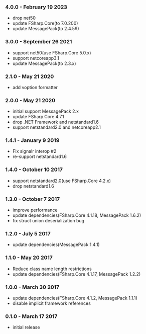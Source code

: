 ### 4.0.0 - February 19 2023
* drop net50
* update FSharp.Core(to 7.0.200)
* update MessagePack(to 2.4.59)

### 3.0.0 - September 26 2021
* support net50(use FSharp.Core 5.0.x)
* support netcoreapp3.1
* update MessagePack(to 2.3.x)

### 2.1.0 - May 21 2020
* add voption formatter

### 2.0.0 - May 21 2020
* initial support MessagePack 2.x
* update FSharp.Core 4.7.1
* drop .NET Framework and netstandard1.6
* support netstandard2.0 and netcoreapp2.1

### 1.4.1 - January 9 2019
* Fix signalr interop #2
* re-support netstandard1.6

### 1.4.0 - October 10 2017
* support netstandard2.0(use FSharp.Core 4.2.x)
* drop netstandard1.6

### 1.3.0 - October 7 2017
* improve performance
* update dependencies(FSharp.Core 4.1.18, MessagePack 1.6.2)
* fix struct union deserialization bug

### 1.2.0 - July 5 2017
* update dependencies(MessagePack 1.4.1)

### 1.1.0 - May 20 2017
* Reduce class name length restrictions
* update dependencies(FSharp.Core 4.1.17, MessagePack 1.2.2)

### 1.0.0 - March 30 2017
* update dependencies(FSharp.Core 4.1.2, MessagePack 1.1.1)
* disable implicit framework references

### 0.1.0 - March 17 2017
* initial release
